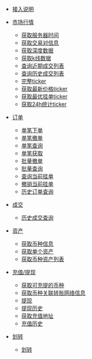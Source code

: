<!-- docs/_sidebar -->

* [接入说明](/spot/README)

* [市场行情]()
    * [获取服务器时间](/spot/market/public_time)
    * [获取交易对信息](/spot/market/public_symbol)
    * [获取深度数据](/spot/market/public_depth)
    * [获取k线数据](/spot/market/public_kline)
    * [查询近期成交列表](/spot/market/public_trade_recent)
    * [查询历史成交列表](/spot/market/public_trade_history)
    * [完整ticker](/spot/market/public_ticker)
    * [获取最新价格ticker](/spot/market/public_ticker_price)
    * [获取最优挂单ticker](/spot/market/public_ticker_book)
    * [获取24h统计ticker](/spot/market/public_ticker_24h)

* [订单]()
    * [单笔下单](/spot/order/order_create)
    * [单笔撤单](/spot/order/order_delete)
    * [单笔查询](/spot/order/order_get)
    * [单笔获取](/spot/order/order_get_path)
    * [批量撤单](/spot/order/batch-order_delete)
    * [批量查询](/spot/order/batch-order_get)
    * [查询当前挂单](/spot/order/open-order_get)
    * [撤销当前挂单](/spot/order/open-order_delete)
    * [历史订单查询](/spot/order/history-order)


* [成交]()
    * [历史成交查询](/spot/trade/trade_get)


* [资产]()
    * [获取币种信息](/spot/asset/public_currencies)
    * [获取单个资产](/spot/asset/balance)
    * [获取币种资产列表](/spot/asset/balances)


* [充值/提现]()
    * [获取可充提的币种](/spot/wallet/support_currency)
    * [获取币种关联转账网络信息](/spot/asset/public_currencies)
    * [提现](/spot/wallet/withdraw)
    * [提现历史](/spot/wallet/withdraw_history)
    * [获取充值地址](/spot/wallet/deposit_address)
    * [充值历史](/spot/wallet/deposit_history)

* [划转]()
  * [划转](/spot/transfer/balance_transfer)
